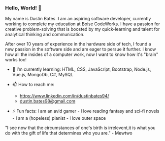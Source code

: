 ### Hello, World! 👋

<!--
**dustinbates/dustinbates** is a ✨ _special_ ✨ repository because its `README.md` (this file) appears on your GitHub profile.

Here are some ideas to get you started:

- 🔭 I’m currently working on ...
- 🌱 I’m currently learning ...
- 👯 I’m looking to collaborate on ...
- 🤔 I’m looking for help with ...
- 💬 Ask me about ...
- 📫 How to reach me: ...
- 😄 Pronouns: ...
- ⚡ Fun fact: ...
-->

My name is Dustin Bates. I am an aspiring software developer, currently working to complete my education at Boise CodeWorks. I have a passion for creative problem-solving that is boosted by my quick-learning and talent for analytical thinking and communication. 

After over 10 years of experience in the hardware side of tech, I found a new passion in the software side and am eager to persue it further. I know how all the insides of a computer work, now I want to know how it's "brain" works too! 

- 🌱 I’m currently learning: HTML, CSS, JavaScript, Bootstrap, Node.js, Vue.js, MongoDb, C#, MySQL

- 📫 How to reach me: 
    - https://www.linkedin.com/in/dustinbates94/
    - dustin.bates98@gmail.com
    
- ⚡ Fun facts: I am an avid gamer - I love reading fantasy and sci-fi novels - I am a (hopeless) pianist - I love outer space 


"I see now that the circumstances of one's birth is irrelevent,it is what you do with the gift of life that determines who you are." 
    - Mewtwo
